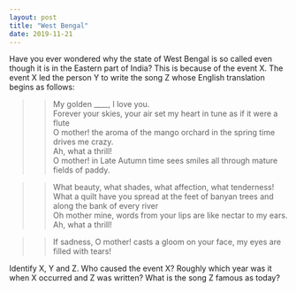 ```yaml
---
layout: post
title: "West Bengal"
date: 2019-11-21  
---
```



Have you ever wondered why the state of West Bengal is so called even though it is in the Eastern part of India? This is because of the event X. The event X led the person Y to write the song Z whose English translation begins as follows:

>>My golden ____, I love you.\
>>Forever your skies, your air set my heart in tune as if it were a flute\
>>O mother! the aroma of the mango orchard in the spring time drives me crazy.\
>>Ah, what a thrill!\
>>O mother! in Late Autumn time sees smiles all through mature fields of paddy.

>>What beauty, what shades, what affection, what tenderness!\
>>What a quilt have you spread at the feet of banyan trees and along the bank of every river\
>>Oh mother mine, words from your lips are like nectar to my ears.\
>>Ah, what a thrill!

>>If sadness, O mother! casts a gloom on your face, my eyes are filled with tears!

Identify X, Y and Z.
Who caused the event X?
Roughly which year was it when X occurred and Z was written?
What is the song Z famous as today?
